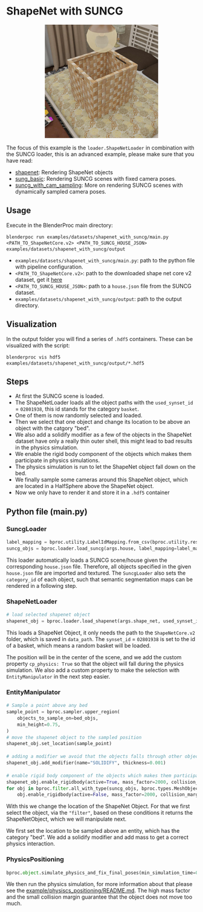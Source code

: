 # ShapeNet with SUNCG

<p align="center">
<img src="../../../images/shapenet_with_suncg_rendering.jpg" alt="Front readme image" width=300>
</p>

The focus of this example is the `loader.ShapeNetLoader` in combination with the SUNCG loader, this is an advanced example, please make sure that you have read:


* [shapenet](../shapenet/README.md): Rendering ShapeNet objects 
* [sung_basic](../suncg_basic/README.md): Rendering SUNCG scenes with fixed camera poses.
* [suncg_with_cam_sampling](../suncg_with_cam_sampling/README.md): More on rendering SUNCG scenes with dynamically sampled camera poses.


## Usage

Execute in the BlenderProc main directory:

```
blenderpoc run examples/datasets/shapenet_with_suncg/main.py <PATH_TO_ShapeNetCore.v2> <PATH_TO_SUNCG_HOUSE_JSON> examples/datasets/shapenet_with_suncg/output
``` 

* `examples/datasets/shapenet_with_suncg/main.py`: path to the python file with pipeline configuration.
* `<PATH_TO_ShapeNetCore.v2>`: path to the downloaded shape net core v2 dataset, get it [here](http://www.shapenet.org/) 
* `<PATH_TO_SUNCG_HOUSE_JSON>`: path to a `house.json` file from the SUNCG dataset.
* `examples/datasets/shapenet_with_suncg/output`: path to the output directory.

## Visualization

In the output folder you will find a series of `.hdf5` containers. These can be visualized with the script:

```
blenderproc vis hdf5 examples/datasets/shapenet_with_suncg/output/*.hdf5
``` 

## Steps

* At first the SUNCG scene is loaded.
* The ShapeNetLoader loads all the object paths with the `used_synset_id` = `02801938`, this id stands for the category `basket`.
* One of them is now randomly selected and loaded.
* Then we select that one object and change its location to be above an object with the catgory "bed".
* We also add a solidify modifier as a few of the objects in the ShapeNet dataset have only a really thin outer shell, this might lead to bad results in the physics simulation.
* We enable the rigid body component of the objects which makes them participate in physics simulations.
* The physics simulation is run to let the ShapeNet object fall down on the bed.
* We finally sample some cameras around this ShapeNet object, which are located in a HalfSphere above the ShapeNet object.
* Now we only have to render it and store it in a `.hdf5` container


## Python file (main.py)

### SuncgLoader

```python
label_mapping = bproc.utility.LabelIdMapping.from_csv(bproc.utility.resolve_resource(os.path.join('id_mappings', 'nyu_idset.csv')))
suncg_objs = bproc.loader.load_suncg(args.house, label_mapping=label_mapping)
```

This loader automatically loads a SUNCG scene/house given the corresponding `house.json` file. 
Therefore, all objects specified in the given `house.json` file are imported and textured.
The `SuncgLoader` also sets the `category_id` of each object, such that semantic segmentation maps can be rendered in a following step.


### ShapeNetLoader 

```python
# load selected shapenet object
shapenet_obj = bproc.loader.load_shapenet(args.shape_net, used_synset_id="02801938")
```

This loads a ShapeNet Object, it only needs the path to the `ShapeNetCore.v2` folder, which is saved in `data_path`.
The `synset_id` = `02801938` is set to the id of a basket, which means a random basket will be loaded.

The position will be in the center of the scene, and we add the custom property `cp_physics: True` so that the object will fall during the physics simulation.
We also add a custom property to make the selection with `EntityManipulator` in the next step easier.

### EntityManipulator

```python
# Sample a point above any bed
sample_point = bproc.sampler.upper_region(
    objects_to_sample_on=bed_objs,
    min_height=0.75,
)
# move the shapenet object to the sampled position
shapenet_obj.set_location(sample_point)

# adding a modifier we avoid that the objects falls through other objects during the physics simulation
shapenet_obj.add_modifier(name="SOLIDIFY", thickness=0.001)

# enable rigid body component of the objects which makes them participate in physics simulations
shapenet_obj.enable_rigidbody(active=True, mass_factor=2000, collision_margin=0.0001)
for obj in bproc.filter.all_with_type(suncg_objs, bproc.types.MeshObject):
    obj.enable_rigidbody(active=False, mass_factor=2000, collision_margin=0.0001)
```

With this we change the location of the ShapeNet Object.
For that we first select the object, via the `"filter"`, based on these conditions it returns the ShapeNetObject, which we will manipulate next.

We first set the location to be sampled above an entity, which has the category "bed".
We add a solidify modifier and add mass to get a correct physics interaction.


### PhysicsPositioning

```python
bproc.object.simulate_physics_and_fix_final_poses(min_simulation_time=0.5, max_simulation_time=4, check_object_interval=0.25)
```

We then run the physics simulation, for more information about that please see the [example/physiscs_positioning/README.md](../physics_positioning).
The high mass factor and the small collision margin guarantee that the object does not move too much.
